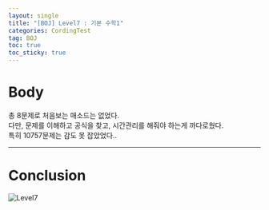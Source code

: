 ```yaml
---
layout: single
title: "[BOJ] Level7 : 기본 수학1"
categories: CordingTest
tag: BOJ
toc: true
toc_sticky: true
---
```


# Body
총 8문제로 처음보는 매소드는 없었다. <br>
다만, 문제를 이해하고 공식을 찾고, 시간관리를 해줘야 하는게 까다로웠다. <br>
특히 10757문제는 감도 못 잡았었다.. <br>

***

# Conclusion
![Level7](https://user-images.githubusercontent.com/97664446/168414167-4fc2eb62-6267-40d2-a443-53525e3245ae.PNG)